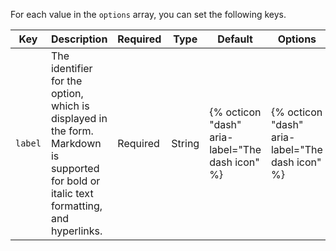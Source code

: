 For each value in the `options` array, you can set the following keys.

| Key     | Description                                                                                                                              | Required | Type   | Default                                         | Options                                         |
| ------- | ---------------------------------------------------------------------------------------------------------------------------------------- | -------- | ------ | ----------------------------------------------- | ----------------------------------------------- |
| `label` | The identifier for the option, which is displayed in the form. Markdown is supported for bold or italic text formatting, and hyperlinks. | Required | String | {% octicon "dash" aria-label="The dash icon" %} | {% octicon "dash" aria-label="The dash icon" %} |
